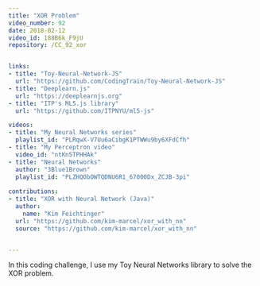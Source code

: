 ```yaml
---
title: "XOR Problem"
video_number: 92
date: 2018-02-12
video_id: 188B6k_F9jU
repository: /CC_92_xor


links:
- title: "Toy-Neural-Network-JS"
  url: "https://github.com/CodingTrain/Toy-Neural-Network-JS"
- title: "Deeplearn.js"
  url: "https://deeplearnjs.org"
- title: "ITP's ML5.js library"
  url: "https://github.com/ITPNYU/ml5-js"

videos:
- title: "My Neural Networks series"
  playlist_id: "PLRqwX-V7Uu6aCibgK1PTWWu9by6XFdCfh"
- title: "My Perceptron video"
  video_id: "ntKn5TPHHAk"
- title: "Neural Networks"
  author: "3Blue1Brown"
  playlist_id: "PLZHQObOWTQDNU6R1_67000Dx_ZCJB-3pi"
  
contributions:
- title: "XOR with Neural Network (Java)"
  author:
    name: "Kim Feichtinger"
  url: "https://github.com/kim-marcel/xor_with_nn"
  source: "https://github.com/kim-marcel/xor_with_nn"


---
```


In this coding challenge, I use my Toy Neural Networks library to solve the XOR problem.
